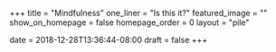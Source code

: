 +++
title = "Mindfulness"
one_liner = "Is this it?"
featured_image = ""
show_on_homepage = false
homepage_order = 0
layout = "pile"

date = 2018-12-28T13:36:44-08:00
draft = false
+++
